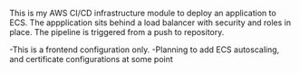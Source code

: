 This is my AWS CI/CD infrastructure module to deploy an application to ECS. The appplication sits behind a load balancer with security and roles in place. The pipeline is triggered from a push to repository.


-This is a frontend configuration only.
-Planning to add ECS autoscaling, and certificate configurations at some point
